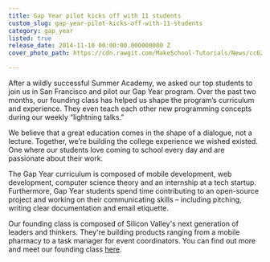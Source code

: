 ```yaml
---
title: Gap Year pilot kicks off with 11 students
custom_slug: gap-year-pilot-kicks-off-with-11-students
category: gap_year
listed: true
release_date: 2014-11-10 00:00:00.000000000 Z
cover_photo_path: https://cdn.rawgit.com/MakeSchool-Tutorials/News/cc62f33e5ca62a1525b1e1977be61de4081fa7c9/81cdd79a-f10c-416f-a3e4-28c185457bec/cover_photo.jpeg

---
```

After a wildly successful Summer Academy, we asked our top students to join us in San Francisco and pilot our Gap Year program. Over the past two months, our founding class has helped us shape the program’s curriculum and experience. They even teach each other new programming concepts during our weekly “lightning talks.”

We believe that a great education comes in the shape of a dialogue, not a lecture. Together, we’re building the college experience we wished existed. One where our students love coming to school every day and are passionate about their work.

The Gap Year curriculum is composed of mobile development, web development, computer science theory and an internship at a tech startup. Furthermore, Gap Year students spend time contributing to an open-source project and working on their communicating skills – including pitching, writing clear documentation and email etiquette.
 
Our founding class is composed of Silicon Valley's next generation of leaders and thinkers. They're building products ranging from a mobile pharmacy to a task manager for event coordinators. You can find out more and meet our founding class [here](https://www.makeschool.com/gap-year/founding-class).
